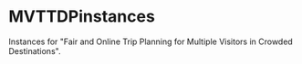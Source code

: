 # MVTTDPinstances
Instances for "Fair and Online Trip Planning for Multiple Visitors in Crowded Destinations".

